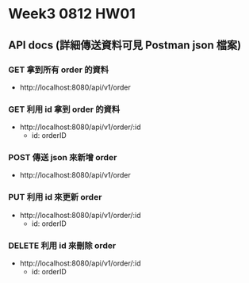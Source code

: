 # Week3 0812 HW01
## API docs (詳細傳送資料可見 Postman json 檔案)
### GET 拿到所有 order 的資料

- http://localhost:8080/api/v1/order

### GET 利用 id 拿到 order 的資料

- http://localhost:8080/api/v1/order/:id
    - id: orderID 

### POST 傳送 json 來新增 order

- http://localhost:8080/api/v1/order

### PUT 利用 id 來更新 order

- http://localhost:8080/api/v1/order/:id
    - id: orderID 

### DELETE 利用 id 來刪除 order

- http://localhost:8080/api/v1/order/:id
    - id: orderID 

